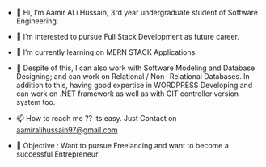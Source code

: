 - 👋 Hi, I’m Aamir ALi Hussain, 3rd year undergraduate student of Software Engineering.
- 👀 I’m interested to pursue Full Stack Development as future career.
- 🌱 I’m currently learning on MERN STACK Applications.
- 💞️ Despite of this, I can also work with Software Modeling and Database Designing; and can work on Relational / Non- Relational Databases. In addition to this, having good expertise in WORDPRESS Developing and can work on .NET framework as well as with GIT controller version system too.
- 📫 How to reach me ?? Its easy.  Just Contact on aamiralihussain97@gmail.com

- 👀 Objective :  Want to pursue Freelancing and want to become a successful Entrepreneur

<!---
aahj/aahj is a ✨ special ✨ repository because its `README.md` (this file) appears on your GitHub profile.
You can click the Preview link to take a look at your changes.
--->
